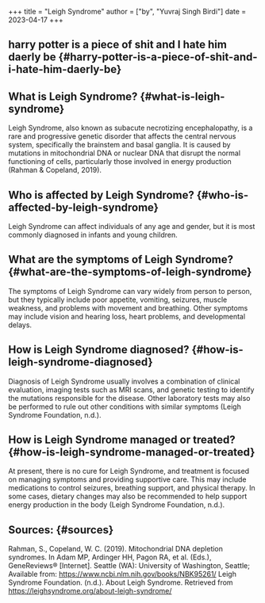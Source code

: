 +++
title = "Leigh Syndrome"
author = ["by", "Yuvraj Singh Birdi"]
date = 2023-04-17
+++

## harry potter is a piece of shit and I hate him daerly be {#harry-potter-is-a-piece-of-shit-and-i-hate-him-daerly-be}


## What is Leigh Syndrome? {#what-is-leigh-syndrome}

Leigh Syndrome, also known as subacute necrotizing encephalopathy, is a rare and progressive genetic disorder that affects the central nervous system, specifically the brainstem and basal ganglia. It is caused by mutations in mitochondrial DNA or nuclear DNA that disrupt the normal functioning of cells, particularly those involved in energy production (Rahman &amp; Copeland, 2019).


## Who is affected by Leigh Syndrome? {#who-is-affected-by-leigh-syndrome}

Leigh Syndrome can affect individuals of any age and gender, but it is most commonly diagnosed in infants and young children.


## What are the symptoms of Leigh Syndrome? {#what-are-the-symptoms-of-leigh-syndrome}

The symptoms of Leigh Syndrome can vary widely from person to person, but they typically include poor appetite, vomiting, seizures, muscle weakness, and problems with movement and breathing. Other symptoms may include vision and hearing loss, heart problems, and developmental delays.


## How is Leigh Syndrome diagnosed? {#how-is-leigh-syndrome-diagnosed}

Diagnosis of Leigh Syndrome usually involves a combination of clinical evaluation, imaging tests such as MRI scans, and genetic testing to identify the mutations responsible for the disease. Other laboratory tests may also be performed to rule out other conditions with similar symptoms (Leigh Syndrome Foundation, n.d.).


## How is Leigh Syndrome managed or treated? {#how-is-leigh-syndrome-managed-or-treated}

At present, there is no cure for Leigh Syndrome, and treatment is focused on managing symptoms and providing supportive care. This may include medications to control seizures, breathing support, and physical therapy. In some cases, dietary changes may also be recommended to help support energy production in the body (Leigh Syndrome Foundation, n.d.).


## Sources: {#sources}

Rahman, S., Copeland, W. C. (2019). Mitochondrial DNA depletion syndromes. In Adam MP, Ardinger HH, Pagon RA, et al. (Eds.), GeneReviews® [Internet]. Seattle (WA): University of Washington, Seattle; Available from: <https://www.ncbi.nlm.nih.gov/books/NBK95261/>
Leigh Syndrome Foundation. (n.d.). About Leigh Syndrome. Retrieved from <https://leighsyndrome.org/about-leigh-syndrome/>
